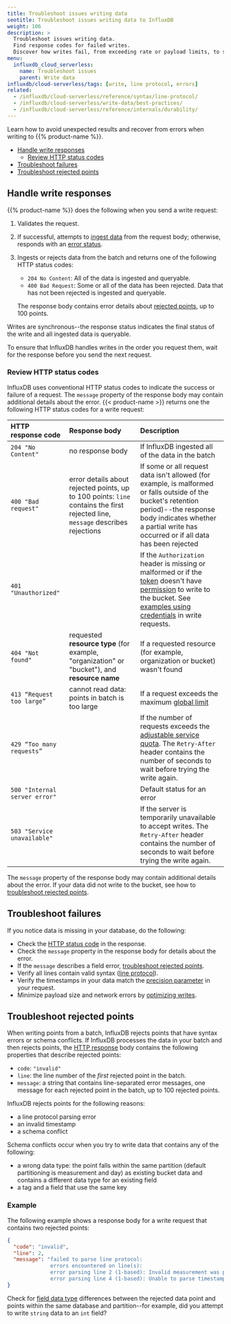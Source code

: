 ```yaml
---
title: Troubleshoot issues writing data
seotitle: Troubleshoot issues writing data to InfluxDB
weight: 106
description: >
  Troubleshoot issues writing data.
  Find response codes for failed writes.
  Discover how writes fail, from exceeding rate or payload limits, to syntax errors and schema conflicts.
menu:
  influxdb_cloud_serverless:
    name: Troubleshoot issues
    parent: Write data
influxdb/cloud-serverless/tags: [write, line protocol, errors]
related:
  - /influxdb/cloud-serverless/reference/syntax/line-protocol/
  - /influxdb/cloud-serverless/write-data/best-practices/
  - /influxdb/cloud-serverless/reference/internals/durability/
---
```


Learn how to avoid unexpected results and recover from errors when writing to {{% product-name %}}.


- [Handle write responses](#handle-write-responses)
  - [Review HTTP status codes](#review-http-status-codes)
- [Troubleshoot failures](#troubleshoot-failures)
- [Troubleshoot rejected points](#troubleshoot-rejected-points)

## Handle write responses

{{% product-name %}} does the following when you send a write request:

  1. Validates the request.
  2. If successful, attempts to [ingest data](/influxdb/cloud-serverless/reference/internals/durability/#data-ingest) from the request body; otherwise, responds with an [error status](#review-http-status-codes).
  3. Ingests or rejects data from the batch and returns one of the following HTTP status codes:

     - `204 No Content`: All of the data is ingested and queryable.
     - `400 Bad Request`: Some or all of the data has been rejected. Data that has not been rejected is ingested and queryable.

     The response body contains error details about [rejected points](#troubleshoot-rejected-points), up to 100 points.

  Writes are synchronous--the response status indicates the final status of the write and all ingested data is queryable.

  To ensure that InfluxDB handles writes in the order you request them,
  wait for the response before you send the next request.

### Review HTTP status codes

InfluxDB uses conventional HTTP status codes to indicate the success or failure of a request.
The `message` property of the response body may contain additional details about the error.
{{< product-name >}} returns one the following HTTP status codes for a write request:

| HTTP response code              | Response body                                                                                                                  | Description    |
| :-------------------------------| :---------------------------------------------------------------                                                               | :------------- |
| `204 "No Content"`              | no response body                                                                                                               | If InfluxDB ingested all of the data in the batch |
| `400 "Bad request"`             | error details about rejected points, up to 100 points: `line` contains the first rejected line, `message` describes rejections | If some or all request data isn't allowed (for example, is malformed or falls outside of the bucket's retention period)--the response body indicates whether a partial write has occurred or if all data has been rejected |
| `401 "Unauthorized"`            |                                                                                                                                | If the `Authorization` header is missing or malformed or if the [token](/influxdb/cloud-serverless/admin/tokens/) doesn't have [permission](/influxdb/cloud-serverless/admin/tokens/create-token/) to write to the bucket. See [examples using credentials](/influxdb/cloud-serverless/get-started/write/#write-line-protocol-to-influxdb) in write requests. |
| `404 "Not found"`               | requested **resource type** (for example, "organization" or "bucket"), and **resource name**                                   | If a requested resource (for example, organization or bucket) wasn't found |
| `413 “Request too large”`       | cannot read data: points in batch is too large                                                                                 | If a request exceeds the maximum [global limit](/influxdb/cloud-serverless/admin/billing/limits/) |
| `429 “Too many requests”`       |                                                                                                                                | If the number of requests exceeds the [adjustable service quota](/influxdb/cloud-serverless/admin/billing/limits/#adjustable-service-quotas). The `Retry-After` header contains the number of seconds to wait before trying the write again. | If a request exceeds your plan's [adjustable service quotas](/influxdb/cloud-serverless/admin/billing/limits/#adjustable-service-quotas)
| `500 "Internal server error"`   |                                                                                                                                | Default status for an error |
| `503 "Service unavailable"`     |                                                                                                                                | If the server is temporarily unavailable to accept writes. The `Retry-After` header contains the number of seconds to wait before trying the write again.

The `message` property of the response body may contain additional details about the error.
If your data did not write to the bucket, see how to [troubleshoot rejected points](#troubleshoot-rejected-points).

## Troubleshoot failures

If you notice data is missing in your database, do the following:

- Check the [HTTP status code](#review-http-status-codes) in the response.
- Check the `message` property in the response body for details about the error.
- If the `message` describes a field error, [troubleshoot rejected points](#troubleshoot-rejected-points).
- Verify all lines contain valid syntax ([line protocol](/influxdb/cloud-serverless/reference/syntax/line-protocol/)).
- Verify the timestamps in your data match the [precision parameter](/influxdb/cloud-serverless/reference/glossary/#precision) in your request.
- Minimize payload size and network errors by [optimizing writes](/influxdb/cloud-serverless/write-data/best-practices/optimize-writes/).

## Troubleshoot rejected points

When writing points from a batch, InfluxDB rejects points that have syntax errors or schema conflicts.
If InfluxDB processes the data in your batch and then rejects points, the [HTTP response](#handle-write-responses) body contains the following properties that describe rejected points:

- `code`: `"invalid"`
- `line`: the line number of the _first_ rejected point in the batch.
- `message`: a string that contains line-separated error messages, one message for each rejected point in the batch, up to 100 rejected points.

InfluxDB rejects points for the following reasons:

- a line protocol parsing error
- an invalid timestamp
- a schema conflict

Schema conflicts occur when you try to write data that contains any of the following:

- a wrong data type: the point falls within the same partition (default partitioning is measurement and day) as existing bucket data and contains a different data type for an existing field
- a tag and a field that use the same key

### Example

The following example shows a response body for a write request that contains two rejected points:

```json
{
  "code": "invalid",
  "line": 2,
  "message": "failed to parse line protocol:
              errors encountered on line(s):
              error parsing line 2 (1-based): Invalid measurement was provided
              error parsing line 4 (1-based): Unable to parse timestamp value '123461000000000000000000000000'"
}
```

Check for [field data type](/influxdb/cloud-serverless/reference/syntax/line-protocol/#data-types-and-format) differences between the rejected data point and points within the same database and partition--for example, did you attempt to write `string` data to an `int` field?
